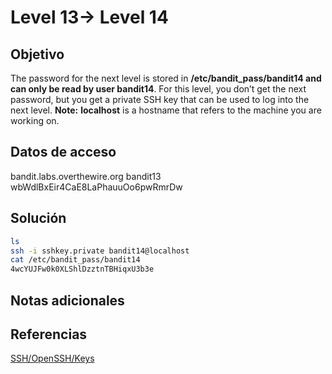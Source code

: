
# Level 13→ Level 14

## Objetivo
The password for the next level is stored in **/etc/bandit_pass/bandit14 and can only be read by user bandit14**. For this level, you don’t get the next password, but you get a private SSH key that can be used to log into the next level. **Note:** **localhost** is a hostname that refers to the machine you are working on.
## Datos de acceso
bandit.labs.overthewire.org
bandit13
wbWdlBxEir4CaE8LaPhauuOo6pwRmrDw

## Solución
```bash
ls
ssh -i sshkey.private bandit14@localhost
cat /etc/bandit_pass/bandit14
4wcYUJFw0k0XLShlDzztnTBHiqxU3b3e
```
## Notas adicionales

## Referencias
[SSH/OpenSSH/Keys](https://help.ubuntu.com/community/SSH/OpenSSH/Keys)